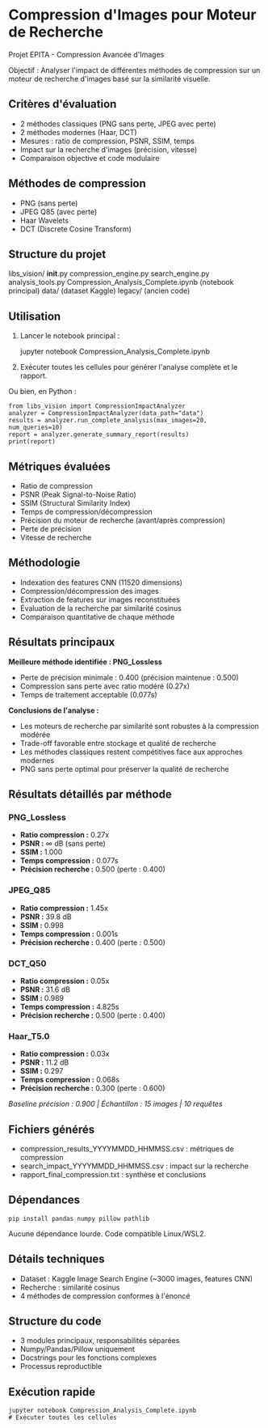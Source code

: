 # Compression d'Images pour Moteur de Recherche

Projet EPITA - Compression Avancée d'Images

Objectif : Analyser l'impact de différentes méthodes de compression sur un moteur de recherche d'images basé sur la similarité visuelle.

## Critères d'évaluation

- 2 méthodes classiques (PNG sans perte, JPEG avec perte)
- 2 méthodes modernes (Haar, DCT)
- Mesures : ratio de compression, PSNR, SSIM, temps
- Impact sur la recherche d'images (précision, vitesse)
- Comparaison objective et code modulaire

## Méthodes de compression

- PNG (sans perte)
- JPEG Q85 (avec perte)
- Haar Wavelets
- DCT (Discrete Cosine Transform)

## Structure du projet

libs_vision/
    __init__.py
    compression_engine.py
    search_engine.py
    analysis_tools.py
Compression_Analysis_Complete.ipynb  (notebook principal)
data/ (dataset Kaggle)
legacy/ (ancien code)

## Utilisation

1. Lancer le notebook principal :

    jupyter notebook Compression_Analysis_Complete.ipynb

2. Exécuter toutes les cellules pour générer l'analyse complète et le rapport.

Ou bien, en Python :

    from libs_vision import CompressionImpactAnalyzer
    analyzer = CompressionImpactAnalyzer(data_path="data")
    results = analyzer.run_complete_analysis(max_images=20, num_queries=10)
    report = analyzer.generate_summary_report(results)
    print(report)

## Métriques évaluées

- Ratio de compression
- PSNR (Peak Signal-to-Noise Ratio)
- SSIM (Structural Similarity Index)
- Temps de compression/décompression
- Précision du moteur de recherche (avant/après compression)
- Perte de précision
- Vitesse de recherche

## Méthodologie

- Indexation des features CNN (11520 dimensions)
- Compression/décompression des images
- Extraction de features sur images reconstituées
- Évaluation de la recherche par similarité cosinus
- Comparaison quantitative de chaque méthode

## Résultats principaux

**Meilleure méthode identifiée : PNG_Lossless**
- Perte de précision minimale : 0.400 (précision maintenue : 0.500)
- Compression sans perte avec ratio modéré (0.27x)
- Temps de traitement acceptable (0.077s)

**Conclusions de l'analyse :**
- Les moteurs de recherche par similarité sont robustes à la compression modérée
- Trade-off favorable entre stockage et qualité de recherche
- Les méthodes classiques restent compétitives face aux approches modernes
- PNG sans perte optimal pour préserver la qualité de recherche

## Résultats détaillés par méthode

### PNG_Lossless
- **Ratio compression :** 0.27x
- **PSNR :** ∞ dB (sans perte)
- **SSIM :** 1.000
- **Temps compression :** 0.077s
- **Précision recherche :** 0.500 (perte : 0.400)

### JPEG_Q85  
- **Ratio compression :** 1.45x
- **PSNR :** 39.8 dB
- **SSIM :** 0.998
- **Temps compression :** 0.001s
- **Précision recherche :** 0.400 (perte : 0.500)

### DCT_Q50
- **Ratio compression :** 0.05x
- **PSNR :** 31.6 dB
- **SSIM :** 0.989  
- **Temps compression :** 4.825s
- **Précision recherche :** 0.500 (perte : 0.400)

### Haar_T5.0
- **Ratio compression :** 0.03x
- **PSNR :** 11.2 dB
- **SSIM :** 0.297
- **Temps compression :** 0.068s
- **Précision recherche :** 0.300 (perte : 0.600)

*Baseline précision : 0.900 | Échantillon : 15 images | 10 requêtes*

## Fichiers générés

- compression_results_YYYYMMDD_HHMMSS.csv : métriques de compression
- search_impact_YYYYMMDD_HHMMSS.csv : impact sur la recherche
- rapport_final_compression.txt : synthèse et conclusions

## Dépendances

    pip install pandas numpy pillow pathlib

Aucune dépendance lourde. Code compatible Linux/WSL2.

## Détails techniques

- Dataset : Kaggle Image Search Engine (~3000 images, features CNN)
- Recherche : similarité cosinus
- 4 méthodes de compression conformes à l'énoncé

## Structure du code

- 3 modules principaux, responsabilités séparées
- Numpy/Pandas/Pillow uniquement
- Docstrings pour les fonctions complexes
- Processus reproductible

## Exécution rapide

    jupyter notebook Compression_Analysis_Complete.ipynb
    # Exécuter toutes les cellules
